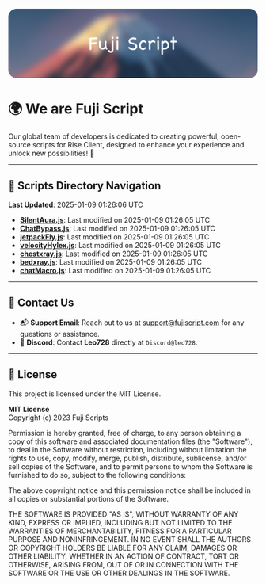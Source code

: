 ![Banner](.github/b.webp)

# 🌍 **We are Fuji Script**

Our global team of developers is dedicated to creating powerful, open-source scripts for Rise Client, designed to enhance your experience and unlock new possibilities! 🌟

---
<!-- SCRIPTS_NAVIGATION_START -->
## 📂 **Scripts Directory Navigation**

**Last Updated**: 2025-01-09 01:26:06 UTC

- **[SilentAura.js](scripts/SilentAura.js)**: Last modified on 2025-01-09 01:26:05 UTC
- **[ChatBypass.js](scripts/ChatBypass.js)**: Last modified on 2025-01-09 01:26:05 UTC
- **[jetpackFly.js](scripts/jetpackFly.js)**: Last modified on 2025-01-09 01:26:05 UTC
- **[velocityHylex.js](scripts/velocityHylex.js)**: Last modified on 2025-01-09 01:26:05 UTC
- **[chestxray.js](scripts/chestxray.js)**: Last modified on 2025-01-09 01:26:05 UTC
- **[bedxray.js](scripts/bedxray.js)**: Last modified on 2025-01-09 01:26:05 UTC
- **[chatMacro.js](scripts/chatMacro.js)**: Last modified on 2025-01-09 01:26:05 UTC

<!-- SCRIPTS_NAVIGATION_END -->

---

## 💬 **Contact Us**  
- 📬 **Support Email**: Reach out to us at [support@fujiscript.com](mailto:support@fujiscript.com) for any questions or assistance.  
- 💬 **Discord**: Contact **Leo728** directly at `Discord@leo728`.

---

## 📜 **License**

This project is licensed under the MIT License.  

**MIT License**  
Copyright (c) 2023 Fuji Scripts  

Permission is hereby granted, free of charge, to any person obtaining a copy of this software and associated documentation files (the "Software"), to deal in the Software without restriction, including without limitation the rights to use, copy, modify, merge, publish, distribute, sublicense, and/or sell copies of the Software, and to permit persons to whom the Software is furnished to do so, subject to the following conditions:  

The above copyright notice and this permission notice shall be included in all copies or substantial portions of the Software.  

THE SOFTWARE IS PROVIDED "AS IS", WITHOUT WARRANTY OF ANY KIND, EXPRESS OR IMPLIED, INCLUDING BUT NOT LIMITED TO THE WARRANTIES OF MERCHANTABILITY, FITNESS FOR A PARTICULAR PURPOSE AND NONINFRINGEMENT. IN NO EVENT SHALL THE AUTHORS OR COPYRIGHT HOLDERS BE LIABLE FOR ANY CLAIM, DAMAGES OR OTHER LIABILITY, WHETHER IN AN ACTION OF CONTRACT, TORT OR OTHERWISE, ARISING FROM, OUT OF OR IN CONNECTION WITH THE SOFTWARE OR THE USE OR OTHER DEALINGS IN THE SOFTWARE.  
